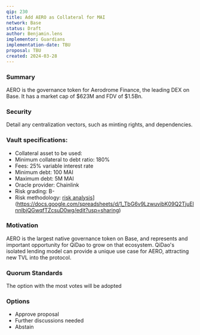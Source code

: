 ```yaml
---
qip: 230
title: Add AERO as Collateral for MAI
network: Base
status: Draft
author: Benjamin.lens
implementor: Guardians
implementation-date: TBU
proposal: TBU
created: 2024-03-28
---
```


### Summary

AERO is the governance token for Aerodrome Finance, the leading DEX on Base. It has a market cap of $623M and FDV of $1.5Bn.

### Security

Detail any centralization vectors, such as minting rights, and dependencies.

### Vault specifications:

* Collateral asset to be used:
* Minimum collateral to debt ratio: 180%
* Fees: 25% variable interest rate
* Minimum debt: 100 MAI
* Maximum debt: 5M MAI
* Oracle provider: Chainlink
* Risk grading: B-
* Risk methodology: [risk analysis](https://docs.google.com/spreadsheets/d/1uvRFiN5FNr4OUKdsueFbnrQhx1lMdf1FfXRw1tnIXJE/edit?usp=sharing)](https://docs.google.com/spreadsheets/d/1_TbG6v9LzwuvibK09Q2TjuElnnIbjQGwqfTZcsuD0wg/edit?usp=sharing)

### Motivation

AERO is the largest native governance token on Base, and represents and important opportunity for QiDao to grow on that ecosystem. QiDao's isolated lending model can provide a unique use case for AERO, attracting new TVL into the protocol.

### Quorum Standards

The option with the most votes will be adopted

### Options

* Approve proposal
* Further discussions needed
* Abstain
